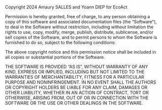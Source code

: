 Copyright 2024 Amaury SALLES and Yoann DIEP for EcoAct

Permission is hereby granted, free of charge, to any person obtaining a copy of this software and associated documentation files (the “Software”), to deal in the Software without restriction,
including without limitation the rights to use, copy, modify, merge, publish, distribute, sublicense, and/or sell copies of the Software, and to permit persons to whom the Software is furnished to do so,
subject to the following conditions:

The above copyright notice and this permission notice shall be included in all copies or substantial portions of the Software.

THE SOFTWARE IS PROVIDED “AS IS”, WITHOUT WARRANTY OF ANY KIND, EXPRESS OR IMPLIED, INCLUDING BUT NOT LIMITED TO THE WARRANTIES OF MERCHANTABILITY,
FITNESS FOR A PARTICULAR PURPOSE AND NONINFRINGEMENT. IN NO EVENT SHALL THE AUTHORS OR COPYRIGHT HOLDERS BE LIABLE FOR ANY CLAIM, DAMAGES OR OTHER LIABILITY,
WHETHER IN AN ACTION OF CONTRACT, TORT OR OTHERWISE, ARISING FROM, OUT OF OR IN CONNECTION WITH THE SOFTWARE OR THE USE OR OTHER DEALINGS IN THE SOFTWARE.
